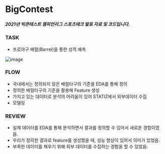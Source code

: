# BigContest

##### 2021년 빅콘테스트 챔피언리그 스포츠테크 발표 자료 및 코드입니다.

### TASK
- 프로야구 배럴(Barrel)을 통한 성적 예측

![image](https://user-images.githubusercontent.com/103553532/200819789-ce1d61ea-ba28-4aac-bb0c-00eb4a31d1ba.png)

### FLOW
- 국내에서는 정의되지 않은 배럴타구의 기준을 EDA를 통해 정의
- 정의한 배럴타구의 기준을 활용해 Feature 생성
- 가지고 있는 데이터로 분석의 어려움이 있어 STATIZ에서 외부데이터 수집
- 모델링

### REVIEW
- 실제 데이터를 EDA를 통해 분석하면서 결과를 정의할 수 있어서 새로운 경험이였음.
- 우리가 정의한 결과로 feature를 생성했을 때, 성능 향상이 있어서 의미가 있었음.
- 부족한 데이터를 채우기 위해 외부 데이터를 수집하는 경험을 할 수 있었음.
